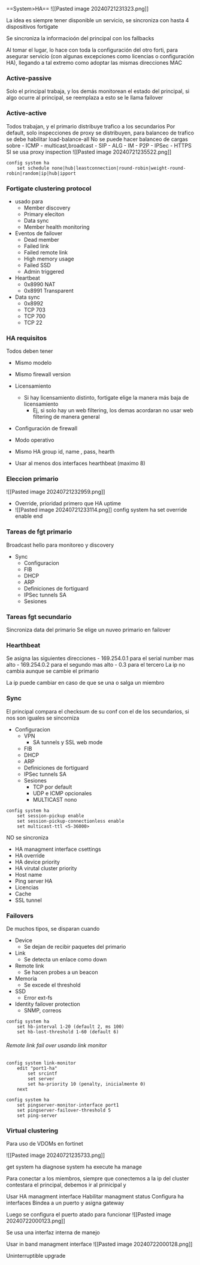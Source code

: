 ==System>HA==
![[Pasted image 20240721231323.png]]

La idea es siempre tener disponible un servicio, se sincroniza con hasta 4 dispositivos fortigate

Se sincroniza la informacioón del principal con los fallbacks

Al tomar el lugar, lo hace con toda la configuración del otro forti, para asegurar servicio (con algunas excepciones como licencias o configuración HA), llegando a tal extremo como adoptar las mismas direcciones MAC
### Active-passive
Solo el principal trabaja, y los demás monitorean el estado del principal, si algo ocurre al principal, se reemplaza a esto se le llama failover


### Active-active
Todos trabajan, y el primario distribuye trafico a los secundarios
Por default, solo inspecciones de proxy se distribuyen, para balanceo de trafico se debe habilitar
load-balance-all
	No se puede hacer balanceo de cargas sobre
	- ICMP
	- multicast,broadcast
	- SIP
	- ALG
	- IM
	- P2P
	- IPSec
	- HTTPS SI se usa proxy inspection
![[Pasted image 20240721235522.png]]


```
config system ha
	set schedule none|hub|leastconnection|round-robin|weight-round-robin|random|ip|hub|ipport
```

### Fortigate clustering protocol
- usado para
	- Member discovery
	- Primary eleciton
	- Data sync
	- Member health monitoring
- Eventos de failover
	- Dead member
	- Failed link
	- Failed remote link
	- High memory usage
	- Failed SSD
	- Admin triggered
- Heartbeat
	- 0x8990 NAT
	- 0x8991 Transparent
- Data sync
	- 0x8992
	- TCP 703
	- TCP 700
	- TCP 22

### HA requisitos
Todos deben tener
- Mismo modelo
- Mismo firewall version
- Licensamiento
	- Si hay licensamiento distinto, fortigate elige la manera más baja de licensamiento
		- Ej, si solo hay un web filtering, los demas acordaran no usar web filtering de manera general
- Configuración de firewall
- Modo operativo 
- Mismo HA group id, name , pass, hearth

- Usar al menos dos interfaces hearthbeat (maximo 8)


### Eleccion primario
![[Pasted image 20240721232959.png]]

- Override, prioridad primero que HA uptime
- ![[Pasted image 20240721233114.png]]
config system ha
	set override enable
end


### Tareas de fgt primario
Broadcast hello para monitoreo y discovery
- Sync
	- Configuracion
	- FIB
	- DHCP
	- ARP
	- Definiciones de fortiguard
	- IPSec tunnels SA
	- Sesiones


### Tareas fgt secundario
Sincroniza data del primario
Se elige un nuveo primario en failover


### Hearthbeat
Se asigna las siguientes direcciones
	- 169.254.0.1 para el serial number mas alto
	- 169.254.0.2 para el segundo mas alto
	- 0.3 para el tercero
La ip no cambia aunque se cambie el primario

La ip puede cambiar en caso de que se una o salga un miembro


### Sync
El principal compara el checksum de su conf con el de los secundarios, si nos son iguales se sincorniza

- Configuracion
	- VPN
		- SA tunnels y SSL web mode
	- FIB
	- DHCP
	- ARP
	- Definiciones de fortiguard
	- IPSec tunnels SA
	- Sesiones
		- TCP por default
		- UDP e ICMP opcionales
		- MULTICAST nono
```
config system ha
	set session-pickup enable
	set session-pickup-connectionless enable
	set multicast-ttl <5-36000>
```

NO se sincroniza
- HA managment interface csettings
- HA override
- HA device priority
- HA virutal cluster priority
- Host name
- Ping server HA
- Licencias
- Cache
- SSL tunnel


### Failovers
De muchos tipos, se disparan cuando

- Device
	- Se dejan de recibir paquetes del primario
- Link
	- Se detecta un enlace como down
- Remote link
	- Se hacen probes a un beacon
- Memoria
	- Se excede el threshold
- SSD
	- Error ext-fs
- Identity failover protection
	- SNMP, correos 


```
config system ha
	set hb-interval 1-20 (default 2, ms 100)
	set hb-lost-threshold 1-60 (default 6)
```


###### Remote link fail over usando link monitor

```
config system link-monitor
	edit "port1-ha"
		set srcintf
		set server
		set ha-priority 10 (penalty, inicialmente 0)
	next
```

```
config system ha
	set pingserver-monitor-interface port1
	set pingserver-failover-threshold 5
	set ping-server
```

### Virtual clustering
Para uso de VDOMs en fortinet

![[Pasted image 20240721235733.png]]

get system ha
diagnose system ha
execute ha manage


Para conectar a los miembros, siempre que conectemos a la ip del cluster contestara el principal, debemos ir al prinicipal y

Usar HA managment interface
Habilitar managment status
Configura ha interfaces
Bindea a un puerto y asigna gateway

Luego se configura el puerto atado para funcionar 
![[Pasted image 20240722000123.png]]

Se usa una interfaz interna de manejo

Usar in band managment interface
![[Pasted image 20240722000128.png]]



Uninterruptible upgrade